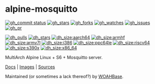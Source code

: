 # alpine-mosquitto

[![gh_commit status][201]][151]
[![gh_stars][202]][152]
[![gh_forks][203]][153]
[![gh_watches][204]][154]
[![gh_issues][216]][166]
[![gh_pr][217]][167]

[![dh_pulls][205]][155]
[![dh_stars][206]][156]
[![dh_size:aarch64][208]][158]
[![dh_size:armhf][210]][160]
[![dh_size:armv7l][209]][159]
[![dh_size:i386][211]][161]
[![dh_size:ppc64le][213]][163]
[![dh_size:riscv64][214]][164]
[![dh_size:s390x][215]][165]
[![dh_size:x86_64][207]][157]
<!--[![dh_size:loong64][212]][162]-->

MultiArch Alpine Linux + S6 + Mosquitto server.

[Docs][112] | [Images][155] | [Sources][151]

Maintained (or sometimes a lack thereof?) by [WOAHBase][110].

[110]: https://woahbase.online/
[112]: https://woahbase.online/images/alpine-mosquitto/

[151]: https://github.com/woahbase/alpine-mosquitto
[152]: https://github.com/woahbase/alpine-mosquitto/stargazers
[153]: https://github.com/woahbase/alpine-mosquitto/network/members
[154]: https://github.com/woahbase/alpine-mosquitto/watchers
[155]: https://hub.docker.com/r/woahbase/alpine-mosquitto
[156]: https://hub.docker.com/r/woahbase/alpine-mosquitto
[157]: https://hub.docker.com/r/woahbase/alpine-mosquitto/tags?name=x86_64&ordering=last_updated
[158]: https://hub.docker.com/r/woahbase/alpine-mosquitto/tags?name=aarch64&ordering=last_updated
[159]: https://hub.docker.com/r/woahbase/alpine-mosquitto/tags?name=armv7l&ordering=last_updated
[160]: https://hub.docker.com/r/woahbase/alpine-mosquitto/tags?name=armhf&ordering=last_updated
[161]: https://hub.docker.com/r/woahbase/alpine-mosquitto/tags?name=i386&ordering=last_updated
[162]: https://hub.docker.com/r/woahbase/alpine-mosquitto/tags?name=loong64&ordering=last_updated
[163]: https://hub.docker.com/r/woahbase/alpine-mosquitto/tags?name=ppc64le&ordering=last_updated
[164]: https://hub.docker.com/r/woahbase/alpine-mosquitto/tags?name=riscv64&ordering=last_updated
[165]: https://hub.docker.com/r/woahbase/alpine-mosquitto/tags?name=s390x&ordering=last_updated
[166]: https://github.com/woahbase/alpine-mosquitto/issues
[167]: https://github.com/woahbase/alpine-mosquitto/pulls

[201]: https://img.shields.io/github/last-commit/woahbase/alpine-mosquitto?color=brightgreen&style=flat-square&logo=github
[202]: https://img.shields.io/github/stars/woahbase/alpine-mosquitto?color=brightgreen&style=flat-square&logo=github
[203]: https://img.shields.io/github/forks/woahbase/alpine-mosquitto?color=brightgreen&style=flat-square&logo=github
[204]: https://img.shields.io/github/watchers/woahbase/alpine-mosquitto?color=brightgreen&style=flat-square&logo=github
[205]: https://img.shields.io/docker/pulls/woahbase/alpine-mosquitto?color=brightgreen&style=flat-square&logo=docker&label=pulls
[206]: https://img.shields.io/docker/stars/woahbase/alpine-mosquitto?color=brightgreen&style=flat-square&logo=docker&label=stars
[207]: https://img.shields.io/docker/image-size/woahbase/alpine-mosquitto/x86_64?label=x86_64&color=brightgreen&style=flat-square&logo=docker
[208]: https://img.shields.io/docker/image-size/woahbase/alpine-mosquitto/aarch64?label=aarch64&color=brightgreen&style=flat-square&logo=docker
[209]: https://img.shields.io/docker/image-size/woahbase/alpine-mosquitto/armv7l?label=armv7l&color=brightgreen&style=flat-square&logo=docker
[210]: https://img.shields.io/docker/image-size/woahbase/alpine-mosquitto/armhf?label=armhf&color=brightgreen&style=flat-square&logo=docker
[211]: https://img.shields.io/docker/image-size/woahbase/alpine-mosquitto/i386?label=i386&color=brightgreen&style=flat-square&logo=docker
[212]: https://img.shields.io/docker/image-size/woahbase/alpine-mosquitto/loong64?label=loong64&color=brightgreen&style=flat-square&logo=docker
[213]: https://img.shields.io/docker/image-size/woahbase/alpine-mosquitto/ppc64le?label=ppc64le&color=brightgreen&style=flat-square&logo=docker
[214]: https://img.shields.io/docker/image-size/woahbase/alpine-mosquitto/riscv64?label=riscv64&color=brightgreen&style=flat-square&logo=docker
[215]: https://img.shields.io/docker/image-size/woahbase/alpine-mosquitto/s390x?label=s390x&color=brightgreen&style=flat-square&logo=docker
[216]: https://img.shields.io/github/issues/woahbase/alpine-mosquitto?color=brightgreen&style=flat-square&logo=github
[217]: https://img.shields.io/github/issues-pr/woahbase/alpine-mosquitto?color=brightgreen&style=flat-square&logo=github
